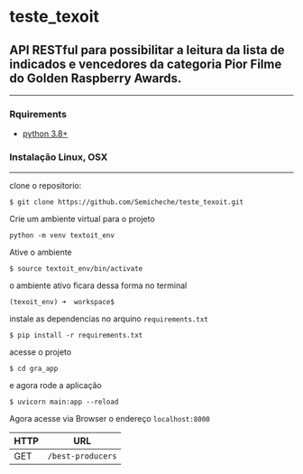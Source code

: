 # teste_texoit
## API RESTful para possibilitar a leitura da lista de indicados e vencedores da categoria Pior Filme do Golden Raspberry Awards.

___
### Rquirements
- [python 3.8+](https://www.python.org/downloads/)

### Instalação Linux, OSX
___
clone o repositorio:
```
$ git clone https://github.com/Semicheche/teste_texoit.git
```
Crie um ambiente virtual para o projeto
```
python -m venv textoit_env
```
Ative o ambiente
```
$ source textoit_env/bin/activate
```
o ambiente ativo ficara dessa forma no terminal
```
(texoit_env) ➜  workspace$
```
instale as dependencias no arquino `requirements.txt`

```
$ pip install -r requirements.txt
```

acesse o projeto
```
$ cd gra_app
```

e agora rode a aplicação
```
$ uvicorn main:app --reload
```

Agora acesse via Browser o endereço `localhost:8000`

|HTTP | URL|
|-----|----|
|GET| `/best-producers`|